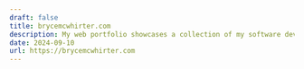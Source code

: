 ```yaml
---
draft: false
title: brycemcwhirter.com
description: My web portfolio showcases a collection of my software development projects, built using modern technologies such as Svelte.js for the front-end, Tailwind CSS for styling, and deployed with continuous integration and deployment tools like GitHub Actions and Netlify.
date: 2024-09-10
url: https://brycemcwhirter.com
---
```

